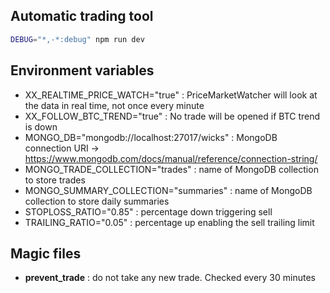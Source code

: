 ## Automatic trading tool

```bash
DEBUG="*,-*:debug" npm run dev
```

## Environment variables

- XX_REALTIME_PRICE_WATCH="true" : PriceMarketWatcher will look at the data in real time, not once every minute
- XX_FOLLOW_BTC_TREND="true" : No trade will be opened if BTC trend is down
- MONGO_DB="mongodb://localhost:27017/wicks" : MongoDB connection URI -> https://www.mongodb.com/docs/manual/reference/connection-string/
- MONGO_TRADE_COLLECTION="trades" : name of MongoDB collection to store trades
- MONGO_SUMMARY_COLLECTION="summaries" : name of MongoDB collection to store daily summaries
- STOPLOSS_RATIO="0.85" : percentage down triggering sell
- TRAILING_RATIO="0.05" : percentage up enabling the sell trailing limit

## Magic files

- **prevent_trade** : do not take any new trade. Checked every 30 minutes
